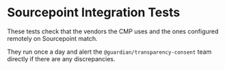 # Sourcepoint Integration Tests

These tests check that the vendors the CMP uses and the ones configured remotely on Sourcepoint match.

They run once a day and alert the `@guardian/transparency-consent` team directly if there are any discrepancies.
